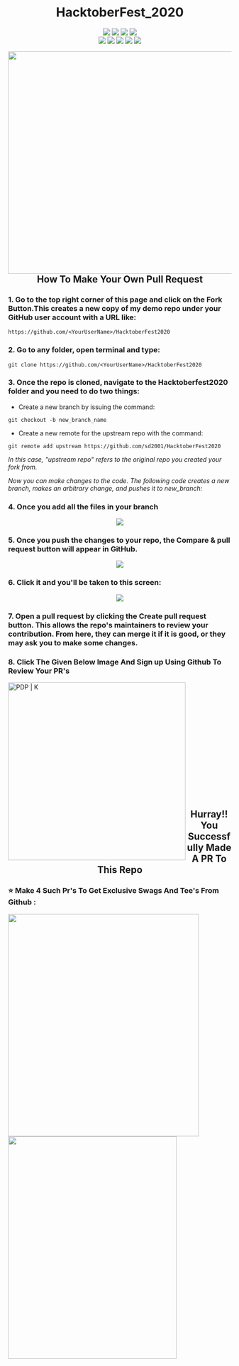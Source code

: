 # <div align="center" >HacktoberFest_2020</div>
<p align='center'>
 <img src="https://img.shields.io/badge/-HacktoberFest2020-blue?style=for-the-badge" /></a>
 <img src="https://forthebadge.com/images/badges/built-with-love.svg" /></a>
 <img src="https://img.shields.io/badge/-By%20Prathamesh%20Deshpande-red?style=for-the-badge" /></a>
  <img src="https://badges.frapsoft.com/os/v1/open-source.svg?v=103" /></a><br>
  <img src="https://img.shields.io/github/issues/PrathameshDeshpande/HacktoberFest_2020?style=for-the-badge" /></a>
 <img src="https://img.shields.io/github/stars/PrathameshDeshpande/HacktoberFest_2020?style=for-the-badge" /></a>
 <img src="https://img.shields.io/github/forks/PrathameshDeshpande/HacktoberFest_2020?style=for-the-badge" /></a>
 <img src="https://img.shields.io/github/contributors/PrathameshDeshpande/HacktoberFest_2020?style=for-the-badge" /></a>
 <img src="http://ForTheBadge.com/images/badges/winter-is-coming.svg" /></a><br>
</p>
<p align="center">

<img align="left" width="1200" height="500" src="https://github.com/PrathameshDeshpande/HacktoberFest_2020/blob/master/hack.gif">
 </p>
<br /><br /><br /><br /><br /><br /><br /><br /><br /><br /><br /><br /><br /><br /><br />

## <div align="center" >How To Make Your Own Pull Request</div>

### 1. Go to the top right corner of this page and click on the **Fork** Button.This creates a new copy of my demo repo under your GitHub user account with a URL like:
```
https://github.com/<YourUserName>/HacktoberFest2020
```
### 2. Go to any folder, open terminal and type:
```
git clone https://github.com/<YourUserName>/HacktoberFest2020
```
### 3. Once the repo is cloned, **navigate to the Hacktoberfest2020 folder** and you need to do two things:

   - Create a new branch by issuing the command:
   
   ```
   git checkout -b new_branch_name
   ```
   - Create a new remote for the upstream repo with the command:

   ```
   git remote add upstream https://github.com/sd2001/HacktoberFest2020
   ```
*In this case, "upstream repo" refers to the original repo you created your fork from.*

*Now you can make changes to the code. The following code creates a new branch, makes an arbitrary change, and pushes it to new_branch:*

### 4. Once you add all the files in your branch

<p align='center'> 
 <img src="https://github.com/sd2001/HacktoberFest2020/blob/master/3.png" /></a>
 </p>
 
### 5. Once you push the changes to your repo, the **Compare & pull request** button will appear in GitHub.

<p align='center'> 
 <img src="https://github.com/sd2001/HacktoberFest2020/blob/master/4.png" /></a>
 </p>
 
### 6. Click it and you'll be taken to this screen:

<p align='center'> 
 <img src="https://github.com/sd2001/HacktoberFest2020/blob/master/5.png" /></a>
 </p>

### 7. Open a pull request by clicking the **Create pull request** button. This allows the repo's maintainers to review your contribution. From here, they can merge it if it is good, or they may ask you to make some changes.

### 8. Click The Given Below Image And Sign up Using Github To Review Your PR's
<a href="https://hacktoberfest.digitalocean.com/">
  <img align="left" alt="PDP | K" width="400px" src="https://github.com/PrathameshDeshpande/HacktoberFest_2020/blob/master/1.svg"/>
</a>
<br /><br /><br /><br /><br /><br /><br /><br /><br /><br /><br /><br /><br /><br /><br />

## <div align="center" >Hurray!! You Successfully Made A PR To This Repo </div>

### ⭐️ Make 4 Such Pr's To Get Exclusive Swags And Tee's From Github :

<p>
<img align="left" width="430" height="500" src="https://github.com/PrathameshDeshpande/HacktoberFest_2020/blob/master/congo.gif">
<img align="left" width="380" height="500" src="https://github.com/PrathameshDeshpande/HacktoberFest_2020/blob/master/pr.gif">
</p>



